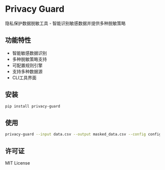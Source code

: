 # Privacy Guard

隐私保护数据脱敏工具 - 智能识别敏感数据并提供多种脱敏策略

## 功能特性

- 智能敏感数据识别
- 多种脱敏策略支持
- 可配置规则引擎
- 支持多种数据源
- CLI工具界面

## 安装

```bash
pip install privacy-guard
```

## 使用

```bash
privacy-guard --input data.csv --output masked_data.csv --config config.yaml
```

## 许可证

MIT License